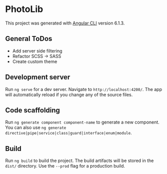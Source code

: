 # PhotoLib

This project was generated with [Angular CLI](https://github.com/angular/angular-cli) version 6.1.3.

## General ToDos

* Add server side filtering
* Refactor SCSS -> SASS
* Create custom theme


## Development server

Run `ng serve` for a dev server. Navigate to `http://localhost:4200/`. The app will automatically reload if you change any of the source files.

## Code scaffolding

Run `ng generate component component-name` to generate a new component. You can also use `ng generate directive|pipe|service|class|guard|interface|enum|module`.

## Build

Run `ng build` to build the project. The build artifacts will be stored in the `dist/` directory. Use the `--prod` flag for a production build.

